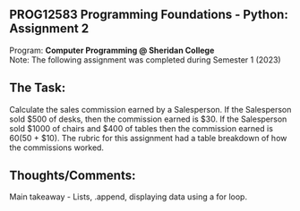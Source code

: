 ## PROG12583 Programming Foundations - Python: Assignment 2
Program: **Computer Programming @ Sheridan College** <br>
Note: The following assignment was completed during Semester 1 (2023) <br>

## The Task:
Calculate the sales commission earned by a Salesperson. If the Salesperson sold $500 of desks, then the commission earned is $30. If the Salesperson sold $1000 of chairs and $400 of tables then the commission earned is $60 ($50 + $10). The rubric for this assignment had a table breakdown of how the commissions worked. 

## Thoughts/Comments: 
Main takeaway - Lists, .append, displaying data using a for loop. 
